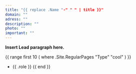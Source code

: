 ```yaml
---
title: "{{ replace .Name "-" " " | title }}"
domain: ""
adress: ""
description: ""
photo: ""
important: ""
---
```


**Insert Lead paragraph here.**

{{ range first 10 ( where .Site.RegularPages "Type" "cool" ) }}
* {{ .role }}
{{ end }}
    
